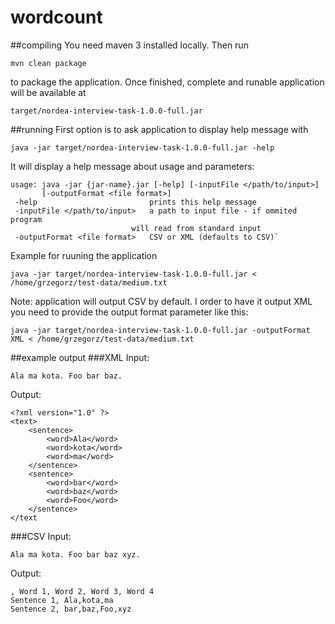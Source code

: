 # wordcount

##compiling
You need maven 3 installed locally. Then run

    mvn clean package
    
to package the application. Once finished, complete and runable application will be available at

    target/nordea-interview-task-1.0.0-full.jar

##running
First option is to ask application to display help message with

    java -jar target/nordea-interview-task-1.0.0-full.jar -help

It will display a help message about usage and parameters:

    usage: java -jar {jar-name}.jar [-help] [-inputFile </path/to/input>]
           [-outputFormat <file format>]
     -help                         prints this help message
     -inputFile </path/to/input>   a path to input file - if ommited program
                               will read from standard input
     -outputFormat <file format>   CSV or XML (defaults to CSV)`
     
Example for ruuning the application

    java -jar target/nordea-interview-task-1.0.0-full.jar < /home/grzegorz/test-data/medium.txt 
    
Note: application will output CSV by default. I order to have it output XML you need to provide 
the output format parameter like this:

    java -jar target/nordea-interview-task-1.0.0-full.jar -outputFormat XML < /home/grzegorz/test-data/medium.txt 

##example output
###XML
Input:

    Ala ma kota. Foo bar baz.    
    
Output:

    <?xml version="1.0" ?>
    <text>
        <sentence>
            <word>Ala</word>
            <word>kota</word>
            <word>ma</word>
        </sentence>
        <sentence>
            <word>bar</word>
            <word>baz</word>
            <word>Foo</word>
        </sentence>
    </text

###CSV
Input:

    Ala ma kota. Foo bar baz xyz.    
    
Output:

    , Word 1, Word 2, Word 3, Word 4
    Sentence 1, Ala,kota,ma
    Sentence 2, bar,baz,Foo,xyz

 
